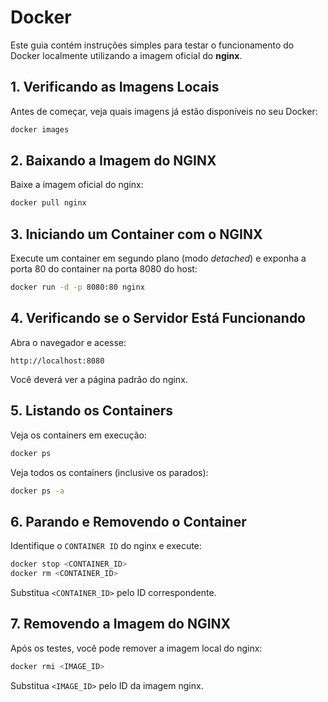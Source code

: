 # Docker

Este guia contém instruções simples para testar o funcionamento do Docker localmente utilizando a imagem oficial do **nginx**.

## 1. Verificando as Imagens Locais

Antes de começar, veja quais imagens já estão disponíveis no seu Docker:

```bash
docker images
```

## 2. Baixando a Imagem do NGINX

Baixe a imagem oficial do nginx:

```bash
docker pull nginx
```

## 3. Iniciando um Container com o NGINX

Execute um container em segundo plano (modo *detached*) e exponha a porta 80 do container na porta 8080 do host:

```bash
docker run -d -p 8080:80 nginx
```

## 4. Verificando se o Servidor Está Funcionando

Abra o navegador e acesse:

```
http://localhost:8080
```

Você deverá ver a página padrão do nginx.

## 5. Listando os Containers

Veja os containers em execução:

```bash
docker ps
```

Veja todos os containers (inclusive os parados):

```bash
docker ps -a
```

## 6. Parando e Removendo o Container

Identifique o `CONTAINER ID` do nginx e execute:

```bash
docker stop <CONTAINER_ID>
docker rm <CONTAINER_ID>
```

Substitua `<CONTAINER_ID>` pelo ID correspondente.

## 7. Removendo a Imagem do NGINX

Após os testes, você pode remover a imagem local do nginx:

```bash
docker rmi <IMAGE_ID>
```

Substitua `<IMAGE_ID>` pelo ID da imagem nginx.
